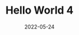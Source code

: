 ---
layout: Post
title: Hello World 4
date: 2022-05-24
useHeaderImage: false
headerImage: /img/in-post/2021-12-24/header.jpg
headerMask: rgba(0, 0, 0, .4)
catalog: false
hide: false
tags: [test]
---